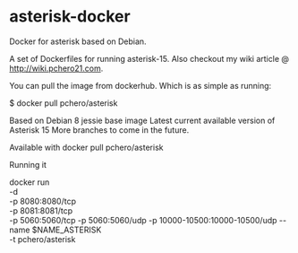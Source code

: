 # asterisk-docker
Docker for asterisk based on Debian.

A set of Dockerfiles for running asterisk-15.
Also checkout my wiki article @ http://wiki.pchero21.com.

You can pull the image from dockerhub.
Which is as simple as running:

$ docker pull pchero/asterisk

Based on Debian 8 jessie base image
Latest current available version of Asterisk 15
  More branches to come in the future.

Available with docker pull pchero/asterisk

Running it

docker run \
  -d \
  -p 8080:8080/tcp \
  -p 8081:8081/tcp \
  -p 5060:5060/tcp
  -p 5060:5060/udp
  -p 10000-10500:10000-10500/udp
  --name $NAME_ASTERISK \
  -t pchero/asterisk

